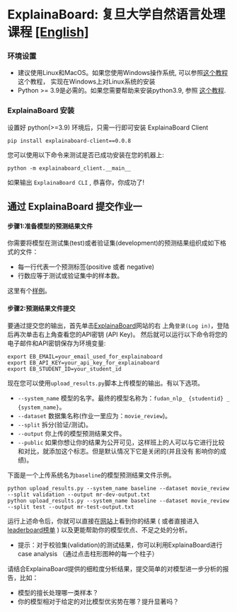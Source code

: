 # ExplainaBoard: 复旦大学自然语言处理课程 [[English]](README.md)



### 环境设置
* 建议使用Linux和MacOS。如果您使用Windows操作系统, 可以参照[这个教程](https://github.com/inspired-co/Inspired-walkthroughs/blob/main/roles/instructors/install_helper.md#how-to-use-linux-in-windows-os)这个教程，
实现在Windows上对Linux系统的安装
* Python >= 3.9是必需的。如果您需要帮助来安装python3.9, 参照 [这个教程](https://github.com/inspired-co/Inspired-walkthroughs/blob/main/roles/instructors/install_helper.md#how-to-install-python39-in-linux).


### ExplainaBoard 安装
设置好 python(>=3.9) 环境后，只需一行即可安装 ExplainaBoard Client
 
```shell script
pip install explainaboard-client==0.0.8
```

您可以使用以下命令来测试是否已成功安装在您的机器上:

```shell script
python -m explainaboard_client.__main__
```
如果输出 `ExplainaBoard CLI` , 恭喜你，你成功了!


## 通过 ExplainaBoard 提交作业一

#### 步骤1:准备模型的预测结果文件
你需要将模型在测试集(test)或者验证集(development)的预测结果组织成如下格式的文件：
* 每一行代表一个预测标签(positive 或者 negative)
* 行数应等于测试或验证集中的样本数。

这里有个[样例](./data/mr-test-baseline.txt)。



#### 步骤2:预测结果文件提交
要通过提交您的输出，首先单击[ExplainaBoard](https://explainaboard.inspiredco.ai)网站的右
上角`登录(Log in)`，登陆后再次单击右上角查看您的API密钥 (API Key)。
然后就可以运行以下命令将您的电子邮件和API密钥保存为环境变量:

```
export EB_EMAIL=your_email_used_for_explainaboard
export EB_API_KEY=your_api_key_for_explainaboard
export EB_STUDENT_ID=your_student_id
```

现在您可以使用`upload_results.py`脚本上传模型的输出。有以下选项。
* `--system_name` 模型的名字。最终的模型名称为：`fudan_nlp_ {studentid} _ {system_name}`。
* `--dataset` 数据集名称(作业一里应为：`movie_review`)。
* `--split` 拆分(验证/测试)。
* `--output` 你上传的模型预测结果文件。
* `--public` 如果你想让你的结果为公开可见，这样班上的人可以与它进行比较和对比，就添加这个标志。但是默认情况下它是关闭的(并且没有
影响你的成绩)。




下面是一个上传系统名为`baseline`的模型预测结果文件示例。

```
python upload_results.py --system_name baseline --dataset movie_review --split validation --output mr-dev-output.txt
python upload_results.py --system_name baseline --dataset movie_review --split test --output mr-test-output.txt
```
运行上述命令后，你就可以直接在[网站]((https://explainaboard.inspiredco.ai/systems))上看到你的结果 (
或者直接进入[leaderboard榜单](https://explainaboard.inspiredco.ai/leaderboards?dataset=fudan_nlp&subdataset=movie_review)
)
以及更能帮助你的模型优点、不足之处的分析。
* 提示：对于校验集(validation)的测试结果，你可以利用ExplainaBoard进行case analysis （通过点击柱形图种的每一个柱子）

请结合ExplainaBoard提供的细粒度分析结果，提交简单的对模型进一步分析的报告，比如：
* 模型的擅长处理哪一类样本？
* 你的模型相对于给定的对比模型优劣势在哪？提升显著吗？



